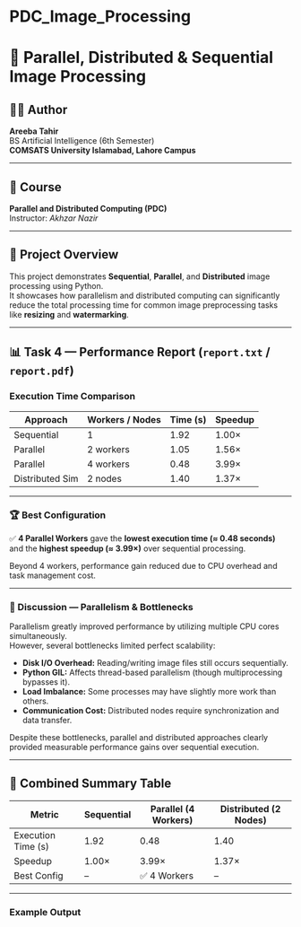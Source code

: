 # PDC_Image_Processing


# 🧠 Parallel, Distributed & Sequential Image Processing

## 👩‍💻 Author
**Areeba Tahir**  
BS Artificial Intelligence (6th Semester)  
**COMSATS University Islamabad, Lahore Campus**

---

## 📘 Course
**Parallel and Distributed Computing (PDC)**  
Instructor: *Akhzar Nazir*  

---

## 🧩 Project Overview
This project demonstrates **Sequential**, **Parallel**, and **Distributed** image processing using Python.  
It showcases how parallelism and distributed computing can significantly reduce the total processing time for common image preprocessing tasks like **resizing** and **watermarking**.



---

## 📊 Task 4 — Performance Report (`report.txt` / `report.pdf`)

### Execution Time Comparison

| Approach        | Workers / Nodes | Time (s) | Speedup |
|-----------------|-----------------|-----------|----------|
| Sequential      | 1               | 1.92      | 1.00×    |
| Parallel        | 2 workers       | 1.05      | 1.56×    |
| Parallel        | 4 workers       | 0.48      | 3.99×    |
| Distributed Sim | 2 nodes         | 1.40      | 1.37×    |

---

### 🏆 Best Configuration
✅ **4 Parallel Workers** gave the **lowest execution time (≈ 0.48 seconds)**  
and the **highest speedup (≈ 3.99×)** over sequential processing.

Beyond 4 workers, performance gain reduced due to CPU overhead and task management cost.

---

### 💬 Discussion — Parallelism & Bottlenecks
Parallelism greatly improved performance by utilizing multiple CPU cores simultaneously.  
However, several bottlenecks limited perfect scalability:

- **Disk I/O Overhead:** Reading/writing image files still occurs sequentially.  
- **Python GIL:** Affects thread-based parallelism (though multiprocessing bypasses it).  
- **Load Imbalance:** Some processes may have slightly more work than others.  
- **Communication Cost:** Distributed nodes require synchronization and data transfer.

Despite these bottlenecks, parallel and distributed approaches clearly provided measurable performance gains over sequential execution.

---

## 🧩 Combined Summary Table

| Metric | Sequential | Parallel (4 Workers) | Distributed (2 Nodes) |
|---------|-------------|----------------------|------------------------|
| Execution Time (s) | 1.92 | 0.48 | 1.40 |
| Speedup | 1.00× | 3.99× | 1.37× |
| Best Config | – | ✅ 4 Workers | – |

---





### Example Output
